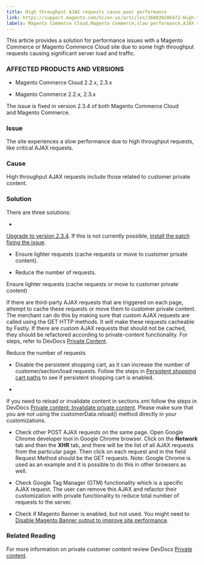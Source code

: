 ```yaml
---
title: High throughput AJAX requests cause poor performance
link: https://support.magento.com/hc/en-us/articles/360039286472-High-throughput-AJAX-requests-cause-poor-performance
labels: Magento Commerce Cloud,Magento Commerce,slow performance,AJAX requests,high throughput,2.3.x,2.2.x,how to
---
```


This article provides a solution for performance issues with a Magento Commerce or Magento Commerce Cloud site due to some high throughput requests causing significant server load and traffic.

### AFFECTED PRODUCTS AND VERSIONS

* Magento Commerce Cloud 2.2.x, 2.3.x

* Magento Commerce 2.2.x, 2.3.x

The issue is fixed in version 2.3.4 of both Magento Commerce Cloud and Magento Commerce.

### Issue

The site experiences a slow performance due to high throughput requests, like critical AJAX requests.

### Cause

High throughput AJAX requests include those related to customer private content.

### Solution

There are three solutions:

* 
[Upgrade to version 2.3.4](https://devdocs.magento.com/cloud/project/project-upgrade.html). If this is not currently possible, [install the patch fixing the issue](https://support.magento.com/hc/en-us/articles/360041095391-Performance-issues-caused-by-excessive-Ajax-requests-).

* Ensure lighter requests (cache requests or move to customer private content).

* Reduce the number of requests.

Ensure lighter requests (cache requests or move to customer private content)

If there are third-party AJAX requests that are triggered on each page, attempt to cache these requests or move them to customer private content. The merchant can do this by making sure that custom AJAX requests are called using the GET HTTP methods. It will make these requests cacheable by Fastly. If there are custom AJAX requests that should not be cached, they should be refactored according to private-content functionality. For steps, refer to DevDocs [Private Content](https://devdocs.magento.com/guides/v2.3/extension-dev-guide/cache/page-caching/private-content.html).

Reduce the number of requests

* Disable the persistent shopping cart, as it can increase the number of customer/section/load requests. Follow the steps in [Persistent shopping cart paths](https://devdocs.magento.com/guides/v2.3/config-guide/prod/config-reference-most.html#persistent-shopping-cart-paths) to see if persistent shopping cart is enabled.

* 
If you need to reload or invalidate content in sections.xml follow the steps in DevDocs [Private content: Invalidate private content](https://devdocs.magento.com/guides/v2.3/extension-dev-guide/cache/page-caching/private-content.html#invalidate-private-content). Please make sure that you are not using the customerData.reload() method directly in your customizations.

* Check other POST AJAX requests on the same page. Open Google Chrome developer tool in Google Chrome browser. Click on the **Network** tab and then the **XHR** tab, and there will be the list of all AJAX requests from the particular page. Then click on each request and in the field Request Method should be the GET requests. Note: Google Chrome is used as an example and it is possible to do this in other browsers as well.

* Check Google Tag Manager (GTM) functionality which is a specific AJAX request. The user can remove this AJAX and refactor their customization with private functionality to reduce total number of requests to the server.

* Check if Magento Banner is enabled, but not used. You might need to [Disable Magento Banner output to improve site performance](https://support.magento.com/hc/en-us/articles/360035285852).

### Related Reading

For more information on private customer content review DevDocs [Private content](https://devdocs.magento.com/guides/v2.3/extension-dev-guide/cache/page-caching/private-content.html?itm_source=devdocs&itm_medium=search_page&itm_campaign=federated_search&itm_term=ajax%20requests).

